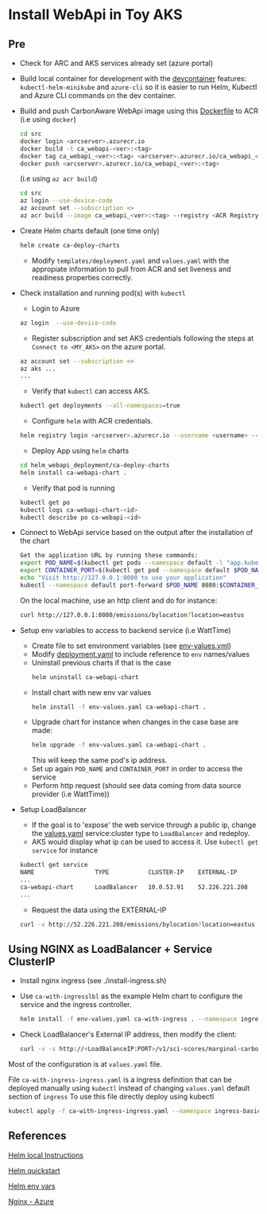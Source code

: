 # Install WebApi in Toy AKS

## Pre
- Check for ARC and AKS services already set (azure portal)

- Build local container for development with the [devcontainer](./../.devcontainer/devcontainer.json) features: `kubectl-helm-minikube` and `azure-cli` so it is easier to run Helm, Kubectl and Azure CLI commands on the dev container.

- Build and push CarbonAware WebApi image using this [Dockerfile](../src/Dockerfile) to ACR
  (i.e using `docker`)
    ```sh
    cd src
    docker login <arcserver>.azurecr.io
    docker build -t ca_webapi-<ver>:<tag>
    docker tag ca_webapi_<ver>:<tag> <arcserver>.azurecr.io/ca_webapi_<ver>:<tag>
    docker push <arcserver>.azurecr.io/ca_webapi_<ver>:<tag>
    ```
  (i.e using `az acr build`)
    ```sh
    cd src
    az login --use-device-code
    az account set --subscription <>
    az acr build --image ca_webapi_<ver>:<tag> --registry <ACR Registry Name> --file Dockerfile .
    ```

- Create Helm charts default (one time only)
    ```sh
    helm create ca-deploy-charts
    ```
    - Modify `templates/deployment.yaml` and `values.yaml` with the appropiate information to pull from ACR and set liveness and readiness properties correctly.

- Check installation and running pod(s) with `kubectl`
    - Login to Azure
    ```sh
    az login  --use-device-code
    ```
    - Register subscription and set AKS credentials following the steps at `Connect to <MY_AKS>` on the azure portal.
    ```sh
    az account set --subscription <>
    az aks ...
    ...
    ```
    - Verify that `kubectl` can access AKS.
    ```sh
    kubectl get deployments --all-namespaces=true
    ```
    - Configure `helm` with ACR credentials. 
     ```sh
     helm registry login <arcserver>.azurecr.io --username <username> --password <passwd>
     ```
    - Deploy App using `helm` charts
    ```sh
    cd helm_webapi_deployment/ca-deploy-charts
    helm install ca-webapi-chart .
    ```

    - Verify that pod is running
    ```sh
    kubectl get po
    kubectl logs ca-webapi-chart-<id>
    kubectl describe po ca-webapi-<id>
    ```

- Connect to WebApi service based on the output after the installation of the chart

    ```sh
    Get the application URL by running these commands:
    export POD_NAME=$(kubectl get pods --namespace default -l "app.kubernetes.io/name=ca-webapi-helm,app.kubernetes.io/instance=ca-webapi-chart" -o jsonpath="{.items[0].metadata.name}")
    export CONTAINER_PORT=$(kubectl get pod --namespace default $POD_NAME -o jsonpath="{.spec.containers[0].ports[0].containerPort}")
    echo "Visit http://127.0.0.1:8080 to use your application"
    kubectl --namespace default port-forward $POD_NAME 8080:$CONTAINER_PORT
    ```
    On the local machine, use an http client and do for instance:
    ```sh
    curl http://127.0.0.1:8080/emissions/bylocation?location=eastus
    ```

- Setup env variables to access to backend service (i.e WattTime)
    - Create file to set environment variables (see [env-values.yml](./ca-deploy-charts/env-values.yaml))
    - Modify [deployment.yaml](./ca-deploy-charts/templates/deployment.yaml) to include reference to `env` names/values
    - Uninstall previous charts if that is the case
        ```sh
        helm uninstall ca-webapi-chart
        ```
    - Install chart with new env var values
        ```sh
        helm install -f env-values.yaml ca-webapi-chart .
        ```
    - Upgrade chart for instance when changes in the case base are made:
        ```sh
        helm upgrade -f env-values.yaml ca-webapi-chart .
        ```
      This will keep the same pod's ip address.
    - Set up again `POD_NAME` and `CONTAINER_PORT` in order to access the service
    - Perform http request (should see data coming from data source provider (i.e WattTime))

- Setup LoadBalancer
    - If the goal is to 'expose' the web service through a public ip, change the [values.yaml](./ca-deploy-charts/values.yaml) service:cluster type to `LoadBalancer` and redeploy.
    - AKS would display what ip can be used to access it. Use `kubectl get service` for instance

    ```sh
    kubectl get service
    NAME                 TYPE           CLUSTER-IP    EXTERNAL-IP      PORT(S)        AGE
    ...
    ca-webapi-chart      LoadBalancer   10.0.53.91    52.226.221.208   80:31753/TCP   18s
    ...

    ``` 
    - Request the data using the EXTERNAL-IP
    
    ```sh
    curl -v http://52.226.221.208/emissions/bylocation?location=eastus
    ```

## Using NGINX as LoadBalancer + Service ClusterIP

- Install nginx ingress (see ./install-ingress.sh)
- Use `ca-with-ingresslbl` as the example Helm chart to configure the service
  and the ingress controller.
    ```sh
    helm install -f env-values.yaml ca-with-ingress . --namespace ingress-basic
    ```

- Check LoadBalancer's External IP address, then modify the client:
    ```sh
    curl -v -s http://<LoadBalanceIP:PORT>/v1/sci-scores/marginal-carbon-intensity...."
    ```

Most of the configuration is at `values.yaml` file.

File `ca-with-ingress-ingress.yaml` is a ingress definition that can be deployed manually using `kubectl` instead of changing `values.yaml` default section of `ingress`
To use this file directly deploy using kubectl
```sh
kubectl apply -f ca-with-ingress-ingress.yaml --namespace ingress-basic
```

## References
[Helm local Instructions](../samples/helmexample/README.md)

[Helm quickstart](https://helm.sh/docs/intro/quickstart/)

[Helm env vars](https://jhooq.com/helm-pass-environment-variables/)

[Nginx - Azure](https://docs.microsoft.com/en-us/azure/aks/ingress-basic?tabs=azure-cli)
